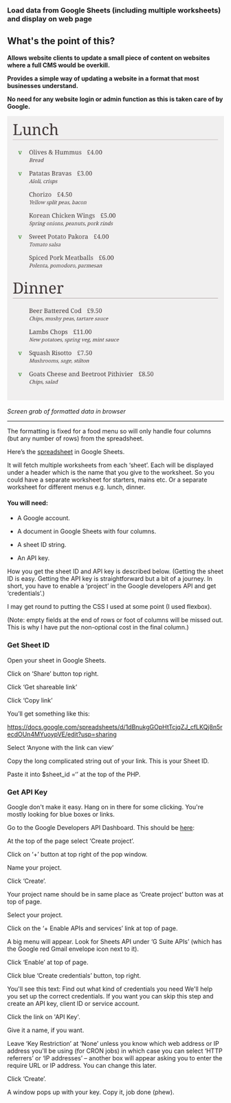 ### Load data from Google Sheets (including multiple worksheets) and display on web page

## What's the point of this?
**Allows website clients to update a small piece of content on websites where a full CMS would be overkill.**

**Provides a simple way of updating a website in a format that most businesses understand.**

**No need for any website login or admin function as this is taken care of by Google.**

![Screen grab of formatted data in browser](https://github.com/pualv/sheetsmenu/blob/master/menu%20screen%20grab.png)  

*Screen grab of formatted data in browser*

*****

The formatting is fixed for a food menu so will only handle four columns (but any number of rows) from the spreadsheet.

Here’s the [spreadsheet](https://docs.google.com/spreadsheets/d/1dBnukgGOpHtTcjqZJ_cfLKQj8n5recdOUn4MYuoypVE/edit?usp=sharing) in Google Sheets. 


It will fetch multiple worksheets from each ‘sheet’. Each will be displayed under a header which is the name that you give to the worksheet. So you could have a separate worksheet for starters, mains etc. Or a separate worksheet for different menus e.g. lunch, dinner. 


#### You will need:

 * A Google account.

 * A document in Google Sheets with four columns.

 * A sheet ID string.

 * An API key. 


How you get the sheet ID and API key is described below. (Getting the sheet ID is easy. Getting the API key is straightforward but a bit of a journey. In short, you have to enable a ‘project’ in the Google developers API and get ‘credentials’.)

I may get round to putting the CSS I used at some point (I used flexbox).

(Note: empty fields at the end of rows or foot of columns will be missed out. This is why I have put the non-optional cost in the final column.)


### Get Sheet ID

Open your sheet in Google Sheets.

Click on ‘Share’ button top right.

Click ‘Get shareable link’

Click ‘Copy link’

You’ll get something like this:

https://docs.google.com/spreadsheets/d/1dBnukgGOpHtTcjqZJ_cfLKQj8n5recdOUn4MYuoypVE/edit?usp=sharing

Select ‘Anyone with the link can view’

Copy the long complicated string out of your link. This is your Sheet ID. 

Paste it into $sheet_id =‘’ at the top of the PHP.


### Get API Key

Google don't make it easy. Hang on in there for some clicking. You're mostly looking for blue boxes or links.

Go to the Google Developers API Dashboard. This should be [here](https://console.developers.google.com/project/_/apiui/apis/library):

At the top of the page select ‘Create project’. 

Click on ‘+’ button at top right of the pop window.

Name your project.

Click ‘Create’.

Your project name should be in same place as ‘Create project’ button was at top of page.

Select your project.

Click on the ‘+ Enable APIs and services’ link at top of page.

A big menu will appear. Look for Sheets API under ‘G Suite APIs’ (which has the Google red Gmail envelope icon next to it).

Click ‘Enable’ at top of page.

Click blue ‘Create credentials’ button, top right.

You'll see this text:
Find out what kind of credentials you need
We'll help you set up the correct credentials. 
If you want you can skip this step and create an API key, client ID or service account.


Click the link on 'API Key'.

Give it a name, if you want.

Leave ‘Key Restriction’ at ‘None’ unless you know which web address or IP address you'll be using (for CRON jobs) in which case you can select ‘HTTP referrers’ or ‘IP addresses’ – another box will appear asking you to enter the require URL or IP address. You can change this later.

Click ‘Create’.

A window pops up with your key. Copy it, job done (phew).
